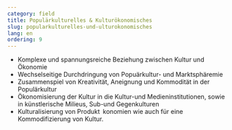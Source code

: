 ```yaml
---
category: field
title: Populärkulturelles & Kulturökonomisches
slug: popularkulturelles-und-ulturokonomisches
lang: en
ordering: 9
---
```


- Komplexe und spannungsreiche Beziehung zwischen Kultur und Ökonomie
- Wechselseitige Durchdringung von Popuärkultur- und Marktsphäremie
- Zusammenspiel von Kreativität, Aneignung und Kommodität in der Populärkultur
- Ökonomisierung der Kultur in die Kultur-und Medieninstitutionen, sowie in künstlerische Milieus, Sub-und Gegenkulturen
- Kulturalisierung von Produkt konomien wie auch für eine Kommodifizierung von Kultur.

